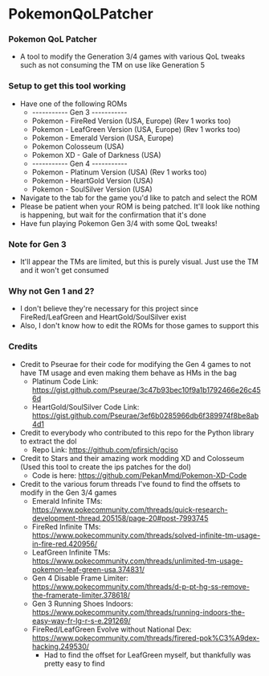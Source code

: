 # PokemonQoLPatcher

### Pokemon QoL Patcher
* A tool to modify the Generation 3/4 games with various QoL tweaks such as not consuming the TM on use like Generation 5

### Setup to get this tool working
* Have one of the following ROMs
  * ----------- Gen 3 -----------
  * Pokemon - FireRed Version (USA, Europe) (Rev 1 works too)
  * Pokemon - LeafGreen Version (USA, Europe) (Rev 1 works too)
  * Pokemon - Emerald Version (USA, Europe)
  * Pokemon Colosseum (USA)
  * Pokemon XD - Gale of Darkness (USA)
  * ----------- Gen 4 -----------
  * Pokemon - Platinum Version (USA) (Rev 1 works too)
  * Pokemon - HeartGold Version (USA)
  * Pokemon - SoulSilver Version (USA)
* Navigate to the tab for the game you'd like to patch and select the ROM
* Please be patient when your ROM is being patched. It'll look like nothing is happening, but wait for the confirmation that it's done
* Have fun playing Pokemon Gen 3/4 with some QoL tweaks!

### Note for Gen 3
* It'll appear the TMs are limited, but this is purely visual. Just use the TM and it won't get consumed

### Why not Gen 1 and 2?
* I don't believe they're necessary for this project since FireRed/LeafGreen and HeartGold/SoulSilver exist
* Also, I don't know how to edit the ROMs for those games to support this

### Credits
* Credit to Pseurae for their code for modifying the Gen 4 games to not have TM usage and even making them behave as HMs in the bag
  * Platinum Code Link: https://gist.github.com/Pseurae/3c47b93bec10f9a1b1792466e26c456d
  * HeartGold/SoulSilver Code Link: https://gist.github.com/Pseurae/3ef6b0285966db6f389974f8be8ab4d1
* Credit to everybody who contributed to this repo for the Python library to extract the dol
  * Repo Link: https://github.com/pfirsich/gciso
* Credit to Stars and their amazing work modding XD and Colosseum (Used this tool to create the ips patches for the dol)
  * Code is here: https://github.com/PekanMmd/Pokemon-XD-Code
* Credit to the various forum threads I've found to find the offsets to modify in the Gen 3/4 games
  * Emerald Infinite TMs: https://www.pokecommunity.com/threads/quick-research-development-thread.205158/page-20#post-7993745
  * FireRed Infinite TMs: https://www.pokecommunity.com/threads/solved-infinite-tm-usage-in-fire-red.420956/
  * LeafGreen Infinite TMs: https://www.pokecommunity.com/threads/unlimited-tm-usage-pokemon-leaf-green-usa.374831/
  * Gen 4 Disable Frame Limiter: https://www.pokecommunity.com/threads/d-p-pt-hg-ss-remove-the-framerate-limiter.378618/
  * Gen 3 Running Shoes Indoors: https://www.pokecommunity.com/threads/running-indoors-the-easy-way-fr-lg-r-s-e.291269/
  * FireRed/LeafGreen Evolve without National Dex: https://www.pokecommunity.com/threads/firered-pok%C3%A9dex-hacking.249530/
    * Had to find the offset for LeafGreen myself, but thankfully was pretty easy to find